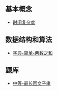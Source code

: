 
## 基本概念
* [时间复杂度](basic_concept/time_complexity.md)

## 数据结构和算法
* [字典-简单-两数之和](question_bank/简单-两数之和-字典查找.md)


## 题库
* [中等-最长回文子串](question_bank/中等-最长回文子串.md)





